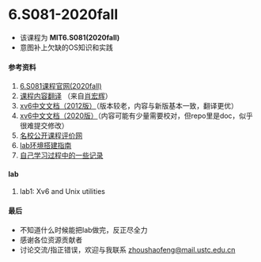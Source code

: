 # 6.S081-2020fall

+ 该课程为 **MIT6.S081(2020fall)**
+ 意图补上欠缺的OS知识和实践

#### 参考资料
1. [6.S081课程官网(2020fall)](https://pdos.csail.mit.edu/6.S081/2020/schedule.html)
2. [课程内容翻译](https://mit-public-courses-cn-translatio.gitbook.io/mit6-s081/) （来自[肖宏辉](https://www.zhihu.com/people/xiao-hong-hui-15)）
3. [xv6中文文档（2012版）](https://th0ar.gitbooks.io/xv6-chinese/content/index.html)（版本较老，内容与新版基本一致，翻译更优）
4. [xv6中文文档（2020版）](https://github.com/pleasewhy/xv6-book-2020-Chinese)（内容可能有少量需要校对，但repo里是doc，似乎很难提交修改）
5. [名校公开课程评价网](https://conanhujinming.github.io/comments-for-awesome-courses/%E6%93%8D%E4%BD%9C%E7%B3%BB%E7%BB%9F/MIT6.S081%E6%93%8D%E4%BD%9C%E7%B3%BB%E7%BB%9F%E5%AF%BC%E8%AE%BA/)
6. [lab环境搭建指南](https://www.bilibili.com/video/BV11K4y127Qk?)
7. [自己学习过程中的一些记录](https://evernight.notion.site/MIT-6-S081-708ca9dbc6fb450684ac28cba6616d12)

#### lab
1. lab1: Xv6 and Unix utilities

#### 最后
+ 不知道什么时候能把lab做完，反正尽全力
+ 感谢各位资源贡献者
+ 讨论交流/指正错误，欢迎与我联系 zhoushaofeng@mail.ustc.edu.cn
